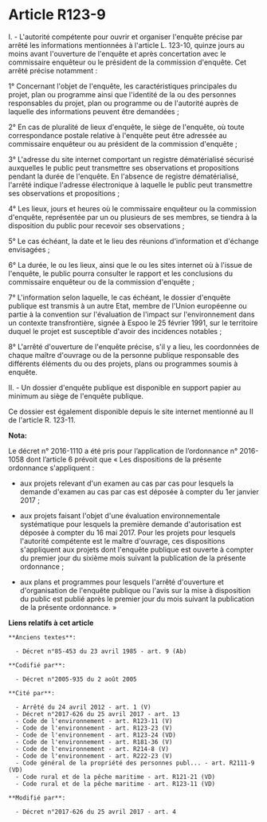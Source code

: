 # Article R123-9

I. - L'autorité compétente pour ouvrir et organiser l'enquête précise par arrêté les informations mentionnées à l'article L.
123-10, quinze jours au moins avant l'ouverture de l'enquête et après concertation avec le commissaire enquêteur ou le
président de la commission d'enquête. Cet arrêté précise notamment :

1° Concernant l'objet de l'enquête, les caractéristiques principales du projet, plan ou programme ainsi que l'identité de la
ou des personnes responsables du projet, plan ou programme ou de l'autorité auprès de laquelle des informations peuvent être
demandées ;

2° En cas de pluralité de lieux d'enquête, le siège de l'enquête, où toute correspondance postale relative à l'enquête peut
être adressée au commissaire enquêteur ou au président de la commission d'enquête ;

3° L'adresse du site internet comportant un registre dématérialisé sécurisé auxquelles le public peut transmettre ses
observations et propositions pendant la durée de l'enquête. En l'absence de registre dématérialisé, l'arrêté indique
l'adresse électronique à laquelle le public peut transmettre ses observations et propositions ;

4° Les lieux, jours et heures où le commissaire enquêteur ou la commission d'enquête, représentée par un ou plusieurs de ses
membres, se tiendra à la disposition du public pour recevoir ses observations ;

5° Le cas échéant, la date et le lieu des réunions d'information et d'échange envisagées ;

6° La durée, le ou les lieux, ainsi que le ou les sites internet où à l'issue de l'enquête, le public pourra consulter le
rapport et les conclusions du commissaire enquêteur ou de la commission d'enquête ;

7° L'information selon laquelle, le cas échéant, le dossier d'enquête publique est transmis à un autre Etat, membre de
l'Union européenne ou partie à la convention sur l'évaluation de l'impact sur l'environnement dans un contexte
transfrontière, signée à Espoo le 25 février 1991, sur le territoire duquel le projet est susceptible d'avoir des incidences
notables ;

8° L'arrêté d'ouverture de l'enquête précise, s'il y a lieu, les coordonnées de chaque maître d'ouvrage ou de la personne
publique responsable des différents éléments du ou des projets, plans ou programmes soumis à enquête.

II. - Un dossier d'enquête publique est disponible en support papier au minimum au siège de l'enquête publique.

Ce dossier est également disponible depuis le site internet mentionné au II de l'article R. 123-11.

**Nota:**

Le décret n° 2016-1110 a été pris pour l’application de l’ordonnance n° 2016-1058 dont l’article 6 prévoit que « Les
dispositions de la présente ordonnance s'appliquent : 

- aux projets relevant d'un examen au cas par cas pour lesquels la demande d'examen au cas par cas est déposée à compter du
1er janvier 2017 ; 

- aux projets faisant l'objet d'une évaluation environnementale systématique pour lesquels la première demande d'autorisation
est déposée à compter du 16 mai 2017. Pour les projets pour lesquels l'autorité compétente est le maître d'ouvrage, ces
dispositions s'appliquent aux projets dont l'enquête publique est ouverte à compter du premier jour du sixième mois suivant
la publication de la présente ordonnance ; 

- aux plans et programmes pour lesquels l'arrêté d'ouverture et d'organisation de l'enquête publique ou l'avis sur la mise à
disposition du public est publié après le premier jour du mois suivant la publication de la présente ordonnance. »

**Liens relatifs à cet article**

	**Anciens textes**:

	  - Décret n°85-453 du 23 avril 1985 - art. 9 (Ab)

	**Codifié par**:

	  - Décret n°2005-935 du 2 août 2005

	**Cité par**:

	  - Arrêté du 24 avril 2012 - art. 1 (V)
	  - Décret n°2017-626 du 25 avril 2017 - art. 13
	  - Code de l'environnement - art. R123-11 (V)
	  - Code de l'environnement - art. R123-23 (V)
	  - Code de l'environnement - art. R123-24 (VD)
	  - Code de l'environnement - art. R181-36 (V)
	  - Code de l'environnement - art. R214-8 (V)
	  - Code de l'environnement - art. R222-23 (V)
	  - Code général de la propriété des personnes publ... - art. R2111-9 (VD)
	  - Code rural et de la pêche maritime - art. R121-21 (VD)
	  - Code rural et de la pêche maritime - art. R123-11 (VD)

	**Modifié par**:

	  - Décret n°2017-626 du 25 avril 2017 - art. 4
